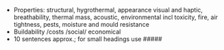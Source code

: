 - Properties: structural, hygrothermal, appearance visual and haptic, breathability, thermal mass, acoustic, environmental incl toxicity, fire, air tightness, pests, moisture and mould resistance
- Buildability /costs /social/ economical
- 10 sentences approx.; for small headings use #####
